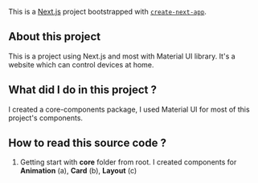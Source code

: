 This is a [Next.js](https://nextjs.org/) project bootstrapped with [`create-next-app`](https://github.com/vercel/next.js/tree/canary/packages/create-next-app).

## About this project
This is a project using Next.js and most with Material UI library. It's a website which can control devices at home.

## What did I do in this project ?
I created a core-components package, I used Material UI for most of this project's components.


## How to read this source code ?
1. Getting start with **core** folder from root. I created components for **Animation** (a), **Card** (b), **Layout** (c)
